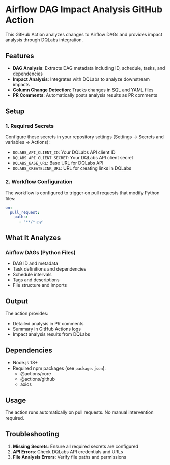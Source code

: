 # Airflow DAG Impact Analysis GitHub Action

This GitHub Action analyzes changes to Airflow DAGs and provides impact analysis through DQLabs integration.

## Features

- **DAG Analysis**: Extracts DAG metadata including ID, schedule, tasks, and dependencies
- **Impact Analysis**: Integrates with DQLabs to analyze downstream impacts
- **Column Change Detection**: Tracks changes in SQL and YAML files
- **PR Comments**: Automatically posts analysis results as PR comments

## Setup

### 1. Required Secrets

Configure these secrets in your repository settings (Settings → Secrets and variables → Actions):

- `DQLABS_API_CLIENT_ID`: Your DQLabs API client ID
- `DQLABS_API_CLIENT_SECRET`: Your DQLabs API client secret
- `DQLABS_BASE_URL`: Base URL for DQLabs API
- `DQLABS_CREATELINK_URL`: URL for creating links in DQLabs

### 2. Workflow Configuration

The workflow is configured to trigger on pull requests that modify Python files:

```yaml
on:
  pull_request:
    paths:
      - '**/*.py'
```

## What It Analyzes

### Airflow DAGs (Python Files)
- DAG ID and metadata
- Task definitions and dependencies
- Schedule intervals
- Tags and descriptions
- File structure and imports

## Output

The action provides:
- Detailed analysis in PR comments
- Summary in GitHub Actions logs
- Impact analysis results from DQLabs

## Dependencies

- Node.js 18+
- Required npm packages (see `package.json`):
  - @actions/core
  - @actions/github
  - axios

## Usage

The action runs automatically on pull requests. No manual intervention required.

## Troubleshooting

1. **Missing Secrets**: Ensure all required secrets are configured
2. **API Errors**: Check DQLabs API credentials and URLs
3. **File Analysis Errors**: Verify file paths and permissions
